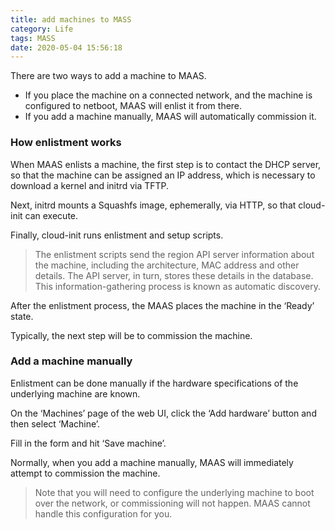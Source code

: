 ```yaml
---
title: add machines to MASS
category: Life
tags: MASS
date: 2020-05-04 15:56:18
---
```

There are two ways to add a machine to MAAS.
* If you place the machine on a connected network, and the machine is configured to netboot, MAAS will enlist it from there. 
* If you add a machine manually, MAAS will automatically commission it. 

### How enlistment works
When MAAS enlists a machine, the first step is to contact the DHCP server, so that the machine can be assigned an IP address, which is necessary to download a kernel and initrd via TFTP.

Next, initrd mounts a Squashfs image, ephemerally, via HTTP, so that cloud-init can execute.

Finally, cloud-init runs enlistment and setup scripts.

> The enlistment scripts send the region API server information about the machine, including the architecture, MAC address and other details. The API server, in turn, stores these details in the database. This information-gathering process is known as automatic discovery.

After the enlistment process, the MAAS places the machine in the ‘Ready’ state.

Typically, the next step will be to commission the machine. 

### Add a machine manually
Enlistment can be done manually if the hardware specifications of the underlying machine are known.

On the ‘Machines’ page of the web UI, click the ‘Add hardware’ button and then select ‘Machine’.

Fill in the form and hit ‘Save machine’.

Normally, when you add a machine manually, MAAS will immediately attempt to commission the machine.
>  Note that you will need to configure the underlying machine to boot over the network, or commissioning will not happen. MAAS cannot handle this configuration for you. 
